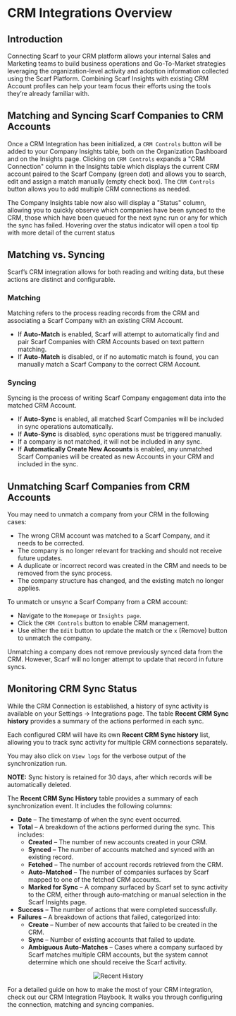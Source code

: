 # CRM Integrations Overview

## Introduction

Connecting Scarf to your CRM platform allows your internal Sales and Marketing teams to build business operations and Go-To-Market strategies leveraging the organization-level activity and adoption information collected using the Scarf Platform. Combining Scarf Insights with existing CRM Account profiles can help your team focus their efforts using the tools they’re already familiar with.

## Matching and Syncing Scarf Companies to CRM Accounts

Once a CRM Integration has been initialized, a `CRM Controls` button will be added to your Company Insights table, both on the Organization Dashboard and on the Insights page. Clicking on `CRM Controls` expands a "CRM Connection" column in the Insights table which displays the current CRM account paired to the Scarf Company (green dot) and allows you to search, edit and assign a match manually (empty check box). The `CRM Controls` button allows you to add multiple CRM connections as needed.

The Company Insights table now also will display a "Status" column, allowing you to quickly observe which companies have been synced to the CRM, those which have been queued for the next sync run or any for which the sync has failed. Hovering over the status indicator will open a tool tip with more detail of the current status

## Matching vs. Syncing

Scarf’s CRM integration allows for both reading and writing data, but these actions are distinct and configurable.

### Matching

Matching refers to the process reading records from the CRM and associating a Scarf Company with an existing CRM Account.

-   If **Auto-Match** is enabled, Scarf will attempt to automatically find and pair Scarf Companies with CRM Accounts based on text pattern matching.
-   If **Auto-Match** is disabled, or if no automatic match is found, you can manually match a Scarf Company to the correct CRM Account.

### Syncing
Syncing is the process of writing Scarf Company engagement data into the matched CRM Account.

-   If **Auto-Sync** is enabled, all matched Scarf Companies will be included in sync operations automatically.
-   If **Auto-Sync** is disabled, sync operations must be triggered manually.
-   If a company is not matched, it will not be included in any sync.
-   If **Automatically Create New Accounts** is enabled, any unmatched Scarf Companies will be created as new Accounts in your CRM and included in the sync.

## Unmatching Scarf Companies from CRM Accounts

You may need to unmatch a company from your CRM in the following cases:
-   The wrong CRM account was matched to a Scarf Company, and it needs to be corrected.
-   The company is no longer relevant for tracking and should not receive future updates.
-   A duplicate or incorrect record was created in the CRM and needs to be removed from the sync process.
-   The company structure has changed, and the existing match no longer applies.

To unmatch or unsync a Scarf Company from a CRM account:
-   Navigate to the `Homepage` or `Insights page`.
-   Click the `CRM Controls` button to enable CRM management.
-   Use either the `Edit` button to update the match or the `x` (Remove) button to unmatch the company.

Unmatching a company does not remove previously synced data from the CRM. However, Scarf will no longer attempt to update that record in future syncs.

## Monitoring CRM Sync Status

While the CRM Connection is established, a history of sync activity is available on your Settings -> Integrations page. The table **Recent CRM Sync history** provides a summary of the actions performed in each sync.

Each configured CRM will have its own **Recent CRM Sync history** list, allowing you to track sync activity for multiple CRM connections separately.

You may also click on `View logs` for the verbose output of the synchronization run.

**NOTE:** Sync history is retained for 30 days, after which records will be automatically deleted.

The **Recent CRM Sync History** table provides a summary of each synchronization event. It includes the following columns:
-   **Date** – The timestamp of when the sync event occurred.
-   **Total** – A breakdown of the actions performed during the sync. This includes:
	-   **Created** – The number of new accounts created in your CRM.
	-   **Synced** – The number of accounts matched and synced with an existing record.
    -   **Fetched** – The number of account records retrieved from the CRM.
    -   **Auto-Matched** – The number of companies surfaces by Scarf mapped to one of the fetched CRM accounts.
    -   **Marked for Sync** – A company surfaced by Scarf set to sync activity to the CRM, either through auto-matching or manual selection in the Scarf Insights page.
-   **Success** – The number of actions that were completed successfully.
-   **Failures** – A breakdown of actions that failed, categorized into:
	-   **Create** – Number of new accounts that failed to be created in the CRM.
    -   **Sync** – Number of existing accounts that failed to update.
    -   **Ambiguous Auto-Matches** – Cases where a company surfaced by Scarf matches multiple CRM accounts, but the system cannot determine which one should receive the Scarf activity.

<p align="center">
  <img src="https://static-assets.scarf.sh/docs/CRM%20Overview/overview%20-%20recent%20history.png" alt="Recent History">
</p>

For a detailed guide on how to make the most of your CRM integration, check out our CRM Integration Playbook. It walks you through configuring the connection, matching and syncing companies.
